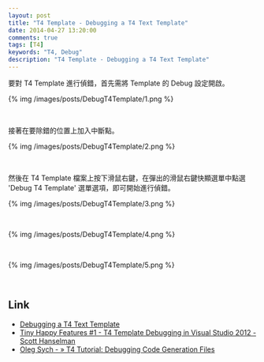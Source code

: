 ```yaml
---
layout: post
title: "T4 Template - Debugging a T4 Text Template"
date: 2014-04-27 13:20:00
comments: true
tags: [T4]
keywords: "T4, Debug"
description: "T4 Template - Debugging a T4 Text Template"
---
```



要對 T4 Template 進行偵錯，首先需將 Template 的 Debug 設定開啟。

<!-- More -->

{% img /images/posts/DebugT4Template/1.png %}

<br/>

接著在要除錯的位置上加入中斷點。

{% img /images/posts/DebugT4Template/2.png %}

<br/>

然後在 T4 Template 檔案上按下滑鼠右鍵，在彈出的滑鼠右鍵快顯選單中點選 'Debug T4 Template' 選單選項，即可開始進行偵錯。

{% img /images/posts/DebugT4Template/3.png %}

<br/>

{% img /images/posts/DebugT4Template/4.png %}

<br/>

{% img /images/posts/DebugT4Template/5.png %}

<br/>

Link
----
* [Debugging a T4 Text Template](http://msdn.microsoft.com/en-us/library/bb126247.aspx)
* [Tiny Happy Features #1 - T4 Template Debugging in Visual Studio 2012 - Scott Hanselman](http://www.hanselman.com/blog/TinyHappyFeatures1T4TemplateDebuggingInVisualStudio2012.aspx)
* [Oleg Sych - » T4 Tutorial: Debugging Code Generation Files](http://www.olegsych.com/2008/09/t4-tutorial-debugging-code-generation-files/)
